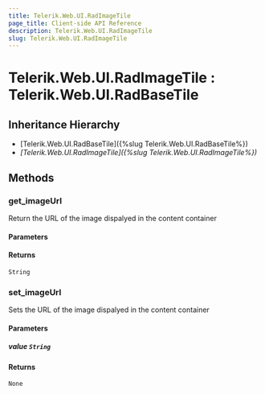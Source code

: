 ```yaml
---
title: Telerik.Web.UI.RadImageTile
page_title: Client-side API Reference
description: Telerik.Web.UI.RadImageTile
slug: Telerik.Web.UI.RadImageTile
---
```


# Telerik.Web.UI.RadImageTile : Telerik.Web.UI.RadBaseTile 

## Inheritance Hierarchy

* [Telerik.Web.UI.RadBaseTile]({%slug Telerik.Web.UI.RadBaseTile%})
* *[Telerik.Web.UI.RadImageTile]({%slug Telerik.Web.UI.RadImageTile%})*

## Methods

### get_imageUrl

Return the URL of the image dispalyed in the content container

#### Parameters

#### Returns

`String` 

### set_imageUrl

Sets the URL of the image dispalyed in the content container

#### Parameters

##### value `String`

#### Returns

`None` 

